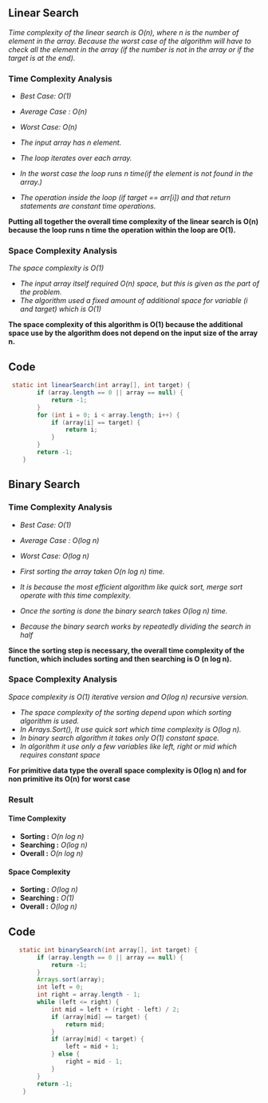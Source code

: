 ## Linear Search

_Time complexity of the linear search is O(n), where n is the number of element in the array. Because the worst case of the algorithm will have to check all the element in the array (if the number is not in the array or if the target is at the end)._

### Time Complexity Analysis

- _Best Case: O(1)_
- _Average Case : O(n)_
- _Worst Case: O(n)_

- _The input array has n element._
- _The loop iterates over each array._
- _In the worst case the loop runs n time(if the element is not found in the array.)_
- _The operation inside the loop (if target == arr[i]) and that return statements are constant time operations._

**Putting all together the overall time complexity of the linear search is O(n) because the loop runs n time the operation within the loop are O(1).**

### Space Complexity Analysis

_The space complexity is O(1)_

- _The input array itself required O(n) space, but this is given as the part of the problem._
- _The algorithm used a fixed amount of additional space for variable (i and target) which is O(1)_

**The space complexity of this algorithm is O(1) because the additional space use by the algorithm does not depend on the input size of the array n.**

## Code

```java
 static int linearSearch(int array[], int target) {
        if (array.length == 0 || array == null) {
            return -1;
        }
        for (int i = 0; i < array.length; i++) {
            if (array[i] == target) {
                return i;
            }
        }
        return -1;
    }
```

## Binary Search

### Time Complexity Analysis

- _Best Case: O(1)_
- _Average Case : O(log n)_
- _Worst Case: O(log n)_

- _First sorting the array taken O(n log n) time._
- _It is because the most efficient algorithm like quick sort, merge sort operate with this time complexity._
- _Once the sorting is done the binary search takes O(log n) time._
- _Because the binary search works by repeatedly dividing the search in half_

**Since the sorting step is necessary, the overall time complexity of the function, which includes sorting and then searching is O (n log n).**

### Space Complexity Analysis

_Space complexity is O(1) iterative version and O(log n) recursive version._

- _The space complexity of the sorting depend upon which sorting algorithm is used._
- _In Arrays.Sort(), It use quick sort which time complexity is O(log n)._
- _In binary search algorithm it takes only O(1) constant space._
- _In algorithm it use only a few variables like left, right or mid which requires constant space_

**For primitive data type the overall space complexity is O(log n) and for non primitive its O(n) for worst case**

### Result

#### Time Complexity

- **Sorting :** _O(n log n)_
- **Searching :** _O(log n)_
- **Overall :** _O(n log n)_

#### Space Complexity

- **Sorting :** _O(log n)_
- **Searching :** _O(1)_
- **Overall :** _O(log n)_

## Code

```java
   static int binarySearch(int array[], int target) {
        if (array.length == 0 || array == null) {
            return -1;
        }
        Arrays.sort(array);
        int left = 0;
        int right = array.length - 1;
        while (left <= right) {
            int mid = left + (right - left) / 2;
            if (array[mid] == target) {
                return mid;
            }
            if (array[mid] < target) {
                left = mid + 1;
            } else {
                right = mid - 1;
            }
        }
        return -1;
    }

```
